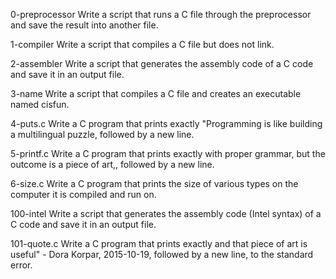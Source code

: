 0-preprocessor 
Write a script that runs a C file through the preprocessor and save the result into another file.

1-compiler 
Write a script that compiles a C file but does not link.

2-assembler 
Write a script that generates the assembly code of a C code and save it in an output file.

3-name 
Write a script that compiles a C file and creates an executable named cisfun.

4-puts.c 
Write a C program that prints exactly "Programming is like building a multilingual puzzle, followed by a new line.

5-printf.c 
Write a C program that prints exactly with proper grammar, but the outcome is a piece of art,, followed by a new line.

6-size.c 
Write a C program that prints the size of various types on the computer it is compiled and run on.

100-intel 
Write a script that generates the assembly code (Intel syntax) of a C code and save it in an output file.

101-quote.c
Write a C program that prints exactly and that piece of art is useful" - Dora Korpar, 2015-10-19, followed by a new line, to the standard error.
